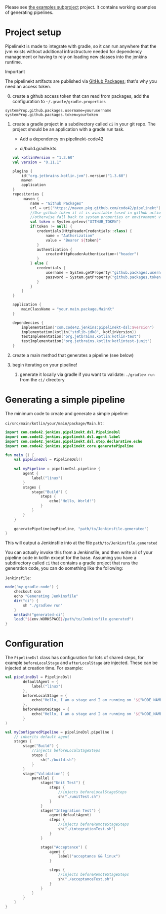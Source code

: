 
Please see [the examples subproject](https://github.com/code42/pipelinekt/tree/master/examples) project. It contains working examples of generating pipelines.

# Project setup

Pipelinekt is made to integrate with gradle, so it can run anywhere that the jvm exists without additional infrastructure needed for dependency management or having
to rely on loading new classes into the jenkins runtime.

> [!IMPORTANT]  
> The pipelinekt artifacts are published via [GitHub Packages](https://docs.github.com/en/packages/working-with-a-github-packages-registry/working-with-the-gradle-registry#authenticating-to-github-packages); that's why you need an access token.

0. create a github access token that can read from packages, add the configuration to `~/.gradle/gradle.properties`

```
systemProp.github.packages.username=yourusername
systemProp.github.packages.token=yourtoken
```

1. create a gradle project in a subdirectory called `ci` in your git repo. The project should be an application with a gradle run task.
    * Add a dependency on pipelinekt-code42

    * ci/build.gradle.kts

    ```kotlin
    val kotlinVersion = "1.3.60"
    val version = "0.11.1"
 
    plugins {
        id("org.jetbrains.kotlin.jvm").version("1.3.60")
        maven
        application
    }
    repositories {
         maven {
            name = "Github Packages"
            url = uri("https://maven.pkg.github.com/code42/pipelinekt")
            //Use github token if it is available (used in github actions)
            //otherwise fall back to system properties or environment variables
            val token = System.getenv("GITHUB_TOKEN")
            if(token != null) {
               credentials(HttpHeaderCredentials::class) {
                   name = "Authorization"
                   value = "Bearer ${token}"
               }
               authentication {
                   create<HttpHeaderAuthentication>("header")
               }
            } else {
               credentials {
                   username = System.getProperty("github.packages.username") ?: System.getenv("GITHUBUSER")
                   password = System.getProperty("github.packages.token") ?: System.getenv("GITHUBTOKEN")
               }
            }
        }
    }

    application {
        mainClassName = "your.main.package.MainKt"
    }

    dependencies {
        implementation("com.code42.jenkins:pipelinekt-dsl:$version")
        implementation(kotlin("stdlib-jdk8", kotlinVersion))
        testImplementation("org.jetbrains.kotlin:kotlin-test")
        testImplementation("org.jetbrains.kotlin:kotlintest-junit")
    }
    ```


2. create a main method that generates a pipeline (see below)
    
3. begin iterating on your pipeline!
    1. generate it locally via gradle if you want to validate: `./gradlew run` from the `ci/` directory
    
# Generating a simple pipeline

The minimum code to create and generate a simple pipeline:

`ci/src/main/kotlin/your/main/package/Main.kt`:

```kotlin
import com.code42.jenkins.pipelinekt.dsl.PipelineDsl
import com.code42.jenkins.pipelinekt.dsl.agent.label
import com.code42.jenkins.pipelinekt.dsl.step.declarative.echo
import com.code42.jenkins.pipelinekt.core.generatePipeline

fun main () {
    val pipelineDsl = PipelineDsl()
    
    val myPipeline = pipelineDsl.pipeline {    
        agent {
            label("linux")
        }
        stages {
            stage("Build") {
                steps {
                    echo("Hello, World!")
                }
            }
        }
    }
    
    generatePipeline(myPipeline, "path/to/Jenkinsfile.generated")
}

```

This will output a Jenkinsfile into at the file `path/to/Jenkinsfile.generated`

You can actually invoke this from a Jenkinsfile, and then write all of your pipeline code in kotlin except for the base. 
Assuming you have a subdirectory called `ci` that contains a gradle project that runs the generation code, you can do
something like the following:

`Jenkinsfile`:

```groovy
node('my-gradle-node') {
    checkout scm
    echo "Generating Jenkinsfile"
    dir("ci") {
        sh "./gradlew run"
    }
    unstash("generated-ci")
    load("${env.WORKSPACE}/path/to/Jenkinsfile.generated")
}
```

# Configuration

The `PipelineDsl` class has configuration for lots of shared steps, for example `beforeLocalStage` and `afterLocalStage`
are injected.  These can be injected at creation time. For example:

```kotlin
val pipelineDsl = PipelineDsl(
        defaultAgent = {
            label("linux")
        },
        beforeLocalStage = {
            echo("Hello, I am a stage and I am running on '${"NODE_NAME".environmentVar()}', which I have inherited from the parent context")
        },
        beforeRemoteStage = {
            echo("Hello, I am a stage and I am running on '${"NODE_NAME".environmentVar()}")
        }
)

val myConfiguredPipeline = pipelineDsl.pipeline {
    // inherits default agent
    stages {
        stage("Build") {
            //injects beforeLocalStageSteps
            steps {
                sh("./build.sh")
            }
        }
        stage("Validation") {
            parallel {
                stage("Unit Test") {
                    steps {
                        //injects beforeLocalStageSteps
                        sh("./unitTest.sh")
                    }
                }
                stage("Integration Test") {
                    agent(defaultAgent)
                    steps {
                        //injects beforeRemoteStageSteps
                        sh("./integrationTest.sh")
                    }
                }

                stage("Acceptance") {
                    agent {
                        label("acceptance && linux")
                    }

                    steps {
                        //injects beforeRemoteStageSteps
                        sh("./acceptanceTest.sh")
                    }
                }
            }
        }
    }
}
```
